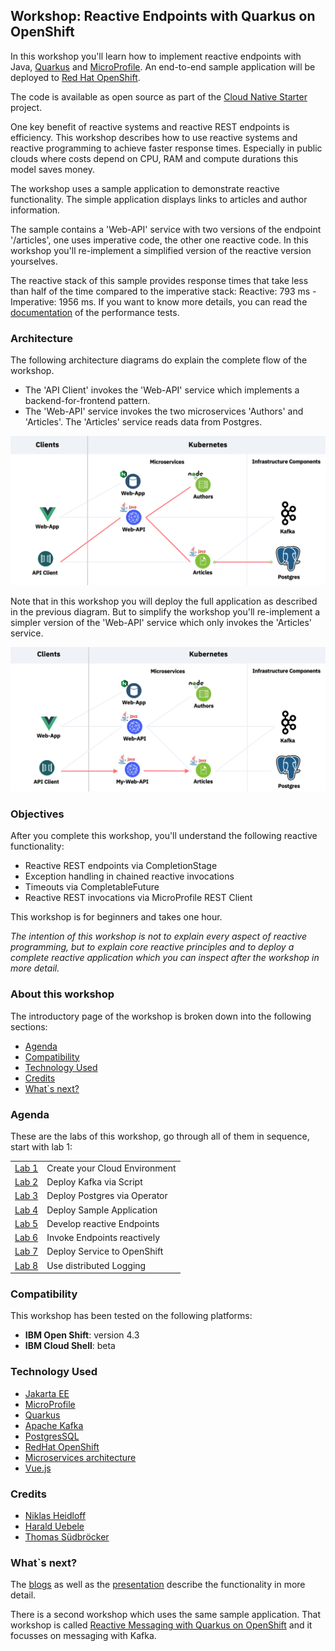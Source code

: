 ## Workshop: Reactive Endpoints with Quarkus on OpenShift

In this workshop you'll learn how to implement reactive endpoints with Java, [Quarkus](https://quarkus.io/) and [MicroProfile](https://microprofile.io/). An end-to-end sample application will be deployed to [Red Hat OpenShift](https://www.openshift.com/).

The code is available as open source as part of the [Cloud Native Starter](https://github.com/IBM/cloud-native-starter/tree/master/reactive) project. 

One key benefit of reactive systems and reactive REST endpoints is efficiency. This workshop describes how to use reactive systems and reactive programming to achieve faster response times. Especially in public clouds where costs depend on CPU, RAM and compute durations this model saves money.

The workshop uses a sample application to demonstrate reactive functionality. The simple application displays links to articles and author information.

The sample contains a 'Web-API' service with two versions of the endpoint '/articles', one uses imperative code, the other one reactive code. In this workshop you'll re-implement a simplified version of the reactive version yourselves.

The reactive stack of this sample provides response times that take less than half of the time compared to the imperative stack: Reactive: 793 ms - Imperative: 1956 ms. If you want to know more details, you can read the [documentation](https://github.com/IBM/cloud-native-starter/blob/master/reactive/documentation/LoadTests.md) of the performance tests.

### Architecture

The following architecture diagrams do explain the complete flow of the workshop.

* The 'API Client' invokes the 'Web-API' service which implements a backend-for-frontend pattern. 
* The 'Web-API' service invokes the two microservices 'Authors' and 'Articles'. The 'Articles' service reads data from Postgres.

<kbd><img src="../images/architecture2.png" /></kbd>

Note that in this workshop you will deploy the full application as described in the previous diagram. But to simplify the workshop you'll re-implement a simpler version of the 'Web-API' service which only invokes the 'Articles' service.

<kbd><img src="../images/architecture1.png" /></kbd>

### Objectives

After you complete this workshop, you'll understand the following reactive functionality:

* Reactive REST endpoints via CompletionStage
* Exception handling in chained reactive invocations
* Timeouts via CompletableFuture
* Reactive REST invocations via MicroProfile REST Client

This workshop is for beginners and takes one hour.

*The intention of this workshop is not to explain every aspect of reactive programming, but to explain core reactive principles and to deploy a complete reactive application which you can inspect after the workshop in more detail.*

### About this workshop

The introductory page of the workshop is broken down into the following sections:

* [Agenda](#agenda)
* [Compatibility](#compatibility)
* [Technology Used](#technology-used)
* [Credits](#credits)
* [What`s next?](#whats-next?)

### Agenda

These are the labs of this workshop, go through all of them in sequence, start with lab 1:

|   |   |
| - | - |
| [Lab 1](lab1/README.md) | Create your Cloud Environment |
| [Lab 2](lab2/README.md) | Deploy Kafka via Script |
| [Lab 3](lab3/README.md) | Deploy Postgres via Operator |
| [Lab 4](lab4/README.md) | Deploy Sample Application |
| [Lab 5](lab5/README.md) | Develop reactive Endpoints |
| [Lab 6](lab6/README.md) | Invoke Endpoints reactively |
| [Lab 7](lab7/README.md) | Deploy Service to OpenShift |
| [Lab 8](lab8/README.md) | Use distributed Logging |

### Compatibility

This workshop has been tested on the following platforms:

* **IBM Open Shift**: version 4.3
* **IBM Cloud Shell**: beta

### Technology Used

* [Jakarta EE](https://jakarta.ee/)
* [MicroProfile](https://microprofile.io/)
* [Quarkus](https://quarkus.io/)
* [Apache Kafka](https://kafka.apache.org/)
* [PostgresSQL](https://www.postgresql.org/)
* [RedHat OpenShift](https://www.openshift.com/)
* [Microservices architecture](https://en.wikipedia.org/wiki/Microservices)
* [Vue.js](https://vuejs.org/)


### Credits

* [Niklas Heidloff](https://twitter.com/nheidloff)
* [Harald Uebele](https://twitter.com/Harald_U)
* [Thomas Südbröcker](https://twitter.com/tsuedbroecker)

### What`s next?

The [blogs](https://github.com/IBM/cloud-native-starter/tree/master/reactive#blogs) as well as the [presentation](images/ReactiveMicroservices.pdf) describe the functionality in more detail.

There is a second workshop which uses the same sample application. That workshop is called [Reactive Messaging with Quarkus on OpenShift](https://nheidloff.github.io/workshop-quarkus-openshift-reactive-messaging/) and it focusses on messaging with Kafka.

